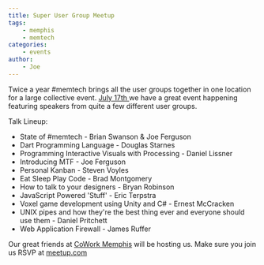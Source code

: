 ```yaml
---
title: Super User Group Meetup
tags:
    - memphis
    - memtech
categories:
    - events
author:
    - Joe
---
```

Twice a year #memtech brings all the user groups together in one location for a large collective event. [July 17th ](http://www.meetup.com/memphis-technology-user-groups/events/187330392/) we have a great event happening featuring speakers from quite a few different user groups.

Talk Lineup:

* State of #memtech - Brian Swanson & Joe Ferguson 
* Dart Programming Language - Douglas Starnes 
* Programming Interactive Visuals with Processing - Daniel Lissner 
* Introducing MTF - Joe Ferguson 
* Personal Kanban - Steven Voyles 
* Eat Sleep Play Code - Brad Montgomery 
* How to talk to your designers - Bryan Robinson 
* JavaScript Powered 'Stuff' - Eric Terpstra 
* Voxel game development using Unity and C# - Ernest McCracken 
* UNIX pipes and how they're the best thing ever and everyone should use them - Daniel Pritchett 
* Web Application Firewall - James Ruffer 


Our great friends at [CoWork Memphis](http://coworkmemphis.com/) will be hosting us. Make sure you join us RSVP at [meetup.com](http://www.meetup.com/memphis-technology-user-groups/events/187330392/)